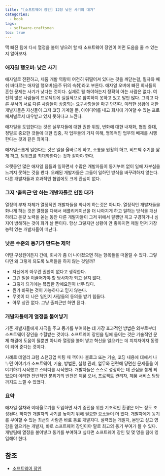 ```yaml
---
title: "[소프트웨어 장인] 12장 낮은 사기의 대가"
categories:
  - book
tags:
  - software-craftsman
toc: true
---
```


맥 빠진 팀에 다시 열정을 불어 넣으려 할 때 소프트웨어 장인이 어떤 도움을 줄 수 있는지 알아보자.

### 애자일 행오버: 낮은 사기

애자일로 전환하고, 제품 개발 역량이 여전히 뒤떨어져 있다는 것을 깨닫는걸, 필자와 매쉬 바다르는 애자일 행오버(음주 뒤의 숙취)라고 부른다.
애자일 오버에 빠진 회사들의 흔한 문제는 사기가 낮다는 것이다. 실제로 뭘 해야하는지 정확히 아는 사람은 없다. 여전히 많은 사람들이
프로젝트에 실질적으로 참여하지 못하고 있고 말만 많다. 그리고 다른 부서의 서로 다른 사람들이 상충되는 요구사항들을 마구 던진다.
이러한 상황에 처한 개발자들은 자신들이 그저 코딩 기계일 뿐, 아이디어를 내고 회사에 기여할 수 있는 프로페셔널로서 대우받고 있지 못하다고
느낀다.

애자일을 도입한다는 것은 실무자들에 대한 권한 위임, 변화에 대한 내재화, 협업 증대, 정말로 중요한 것들에 대한 집중, 각 업무들의 가치 이해,
맹목적인 업무의 배제를 시행한다는 것과 같은 의미다.

애자일스롭게 일한다는 것은 일을 올바르게 하고, 소통을 원활히 하고, 비드백 주기를 짧게 하고, 팀워크를 최대화한다는 것과 같아야 한다.

오랫동안 많은 애자일 팀들과 일하면서 수많은 개발자들이 동기부여 없이 일에 자부심을 느끼지 못하는 것을 봤다. 오래된 개발자들은
그들이 일하던 방식을 바꾸려하지 않는다. 다른 개발자들과 효과적인 협업에도 크게 관심이 없다.

### 그저 '출퇴근'만 하는 개발자들로 인한 대가

열정의 부재 자체가 열정적인 개발자들을 화나게 하는것은 아니다. 열정적인 개발자들을 화나게 하는 것은 열정을 다해서 애플리케이션을 더
나아지게 하고 일하는 방식을 개선하려고 온갖 노력을 쏟는 동안 다른 개발자들이 그저 뒤에서 팔짱만 끼고 구경하거나 심지어 방해하는 것이
화가 날 뿐이다. 항상 그렇지만 상황이 안 좋아지면 제일 먼저 가장 능력 있는 개발자들이 떠난다.

### 낮은 수준의 동기가 만드는 제약

어떤 구성원이든지 간에, 회사가 좀 더 나아졌으면 하는 항목들을 떠올릴 수 있다. 그렇다면 왜 그렇게 되도록 노력들을 하지 않는 것일까?

- 자신에게 아무런 권한이 없다고 생각한다.
- 그런 일을 이끌어가야 할 당사자가 되고 싶지 않다.
- 그렇게 되기에는 복잡한 장애요인이 너무 많다.
- 뭔가 바뀌는 것이 가능하다고 믿지 않는다.
- 무엇이 더 나은 일인지 사람들의 동의를 받기 힘들다.
- 아무 상관 없다. 그냥 출퇴근만 하면 된다.

### 개발자들에게 열정을 불어넣기

기존 개발자들에게 자극을 주고 동기를 부여하는 데 가장 효과적인 방법은 외부로부터 소프트웨어 장인을 수혈받는 것이다. 소프트웨어 장인을 팀에
들이는 것은 기술적인 문제 해결에 도움이 될뿐만 아니라 열정을 불어 넣고 혁신을 일으키는 데 지지자이자 동맹이 되어 준다는 것이다.

사례로 데일리 크럼 스탠딩업 미팅 때 책이나 블로그 또는 기술, 코딩 내용에 대해서 나누던 이야기가 소프트웨어, 기술, 방법론, 실행 관례, 업무와
관련해 당면한 문제들을 이야기하기 시작했고 스터디를 시작했다. 개발자들은 스스로 성장하는 데 관심을 쏟게 되었으며 이러한 전반적인 분위기의 반전은
제품 오너, 프로젝트 관리자, 제품 서비스 담당까지도 느낄 수 있었다.

### 요약

애자일 절차와 이데올로기를 도입하면 사기 증진을 위한 기초적인 환경은 어느 정도 조성된다. 하지만 개발자의 사기를 높이기 위해 필요한 요소들이
더 있다. 개발자에게 동기를 부여할 수 있는 최선의 사람은 바로 동료 개발자다. 실력있는 개발자, 본받고 싶고 영감을 일으키는 개발자, 바로
소프트웨어 장인이야 말로 최고의 동기 부여가 될 수 있다. 개발팀에 열정을 불어넣고 동기를 부여하고 싶다면 소프트웨어 장인 및 몇 명을
팀에 영입해야 한다.

## 참조

- [소프트웨어 장인](http://www.yes24.com/Product/Goods/20461940)